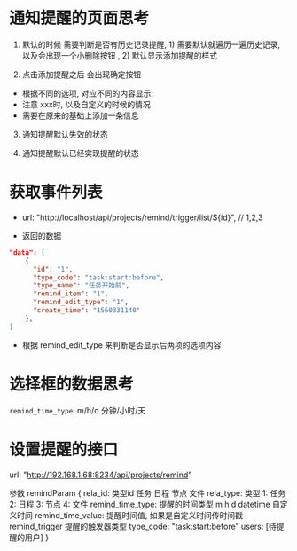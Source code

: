 # 通知提醒的页面思考

1. 默认的时候
需要判断是否有历史记录提醒, 1) 需要默认就遍历一遍历史记录, 以及会出现一个小删除按钮
                        , 2) 默认显示添加提醒的样式

2. 点击添加提醒之后
会出现确定按钮
- 根据不同的选项, 对应不同的内容显示: 
- 注意 xxx时, 以及自定义的时候的情况
- 需要在原来的基础上添加一条信息

3. 通知提醒默认失效的状态

4. 通知提醒默认已经实现提醒的状态

# 获取事件列表

- url: "http://localhost/api/projects/remind/trigger/list/${id}", // 1,2,3

- 返回的数据

```json
"data": [
    {
      "id": "1",
      "type_code": "task:start:before",
      "type_name": "任务开始前",
      "remind_item": "1",
      "remind_edit_type": "1",
      "create_time": "1560331140"
    },
]
```
- 根据 remind_edit_type 来判断是否显示后两项的选项内容

# 选择框的数据思考

`remind_time_type`: m/h/d 分钟/小时/天

# 设置提醒的接口

url: "http://192.168.1.68:8234/api/projects/remind"

参数 remindParam
{
  rela_id: 类型id 任务 日程 节点 文件
  rela_type: 类型 1: 任务 2: 日程 3: 节点 4: 文件
  remind_time_type: 提醒的时间类型 m h d datetime 自定义时间
  remind_time_value: 提醒时间值, 如果是自定义时间传时间戳
  remind_trigger 提醒的触发器类型 type_code: "task:start:before"
  users: [待提醒的用户]
}